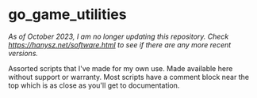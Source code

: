# go_game_utilities

*As of October 2023, I am no longer updating this repository.  Check https://hanysz.net/software.html to see if there are any more recent versions.*

Assorted scripts that I've made for my own use.  Made available here without support or warranty.  Most scripts have a comment block near the top which is as close as you'll get to documentation.


